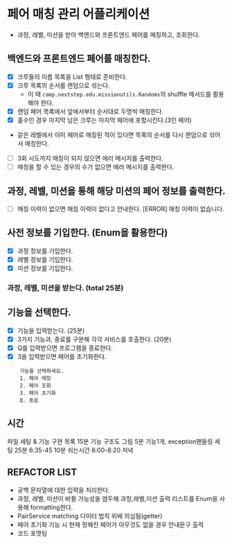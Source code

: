 # 페어 매칭 관리 어플리케이션
- 과정, 레벨, 미션을 받아 백엔드와 프론트엔드 페어를 매칭하고, 조회한다.

## 백엔드와 프론트엔드 페어를 매칭한다.
- [x] 크루들의 이름 목록을 List<String> 형태로 준비한다.
- [x] 크루 목록의 순서를 랜덤으로 섞는다.
  - 이 때 `camp.nextstep.edu.missionutils.Randoms`의 shuffle 메서드를 활용해야 한다.
- [x] 랜덤 페어 목록에서 앞에서부터 순서대로 두명씩 매칭한다.
- [x] 홀수인 경우 마지막 남은 크루는 마지막 페어에 포함시킨다.(3인 페어)
- 같은 레벨에서 이미 페어로 매칭된 적이 있다면 목록의 순서를 다시 랜덤으로 섞어서 매칭한다.
- [ ] 3회 시도까지 매칭이 되지 않으면 에러 메시지를 출력한다.
- [ ] 매칭을 할 수 있는 경우의 수가 없으면 에러 메시지를 출력한다.

## 과정, 레벨, 미션을 통해 해당 미션의 페어 정보를 출력한다.
- [ ] 매칭 이력이 없으면 매칭 이력이 없다고 안내한다.
[ERROR] 매칭 이력이 없습니다.

## 사전 정보를 기입한다. (Enum을 활용한다)
- [x] 과정 정보를 기입한다.
- [x] 레벨 정보를 기입한다.
- [x] 미션 정보를  기입한다.
### 과정, 레벨, 미션을 받는다. (total 25분)
 
## 기능을 선택한다.
- [x] 기능을 입력받는다. (25분)
- [x] 3가지 기능과, 종료를 구분해 각각 서비스를 호출한다. (20분)
- [x] Q를 입력받으면 프로그램을 종료한다. 
- [x] 3을 입력받으면 페어를 초기화한다.
```
    기능을 선택하세요.
    1. 페어 매칭
    2. 페어 조회
    3. 페어 초기화
    Q. 종료
```


## 시간
파일 세팅 & 기능 구현 목록 15분
기능 구조도 그림 5분
기능1개, exception핸들링 세팅 25분
6:35-45
10분 쉬는시간
8:00-8:20 저녁

## REFACTOR LIST
- 공백 문자열에 대한 입력을 처리한다.
- 과정, 레벨, 미션이 바뀔 가능성을 염두해 과정,레벨,미션 출력 리스트를 Enum을 사용해 formatting한다.
- PairService matching 디미터 법칙 위배 의심됨(getter)
- 페어 초기화 기능 시 현재 정해진 페어가 아무것도 없을 경우 안내문구 출력
- 코드 포맷팅 